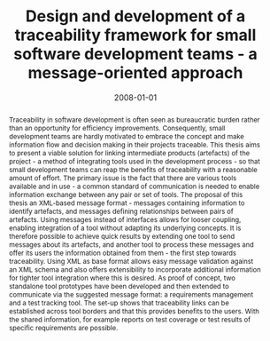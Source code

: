 ---
abstract: 'Traceability in software development is often seen as bureaucratic burden
  rather than an opportunity for efficiency improvements. Consequently, small development
  teams are hardly motivated to embrace the concept and make information flow and
  decision making in their projects traceable. This thesis aims to present a viable
  solution for linking intermediate products (artefacts) of the project - a method
  of integrating tools used in the development process - so that small development
  teams can reap the benefits of traceability with a reasonable amount of effort.
  The primary issue is the fact that there are various tools available and in use
  - a common standard of communication is needed to enable information exchange between
  any pair or set of tools. The proposal of this thesis an XML-based message format
  - messages containing information to identify artefacts, and messages defining relationships
  between pairs of artefacts. Using messages instead of interfaces allows for looser
  coupling, enabling integration of a tool without adapting its underlying concepts.
  It is therefore possible to achieve quick results by extending one tool to send
  messages about its artefacts, and another tool to process these messages and offer
  its users the information obtained from them - the first step towards traceability.
  Using XML as base format allows easy message validation against an XML schema and
  also offers extensibility to incorporate additional information for tighter tool
  integration where this is desired. As proof of concept, two standalone tool prototypes
  have been developed and then extended to communicate via the suggested message format:
  a requirements management and a test tracking tool. The set-up shows that traceability
  links can be established across tool borders and that this provides benefits to
  the users. With the shared information, for example reports on test coverage or
  test results of specific requirements are possible.'
authors:
- Martin Schwarzbauer
date: '2008-01-01'
featured: false
links:
- name: Publik
  url: https://publik.tuwien.ac.at/showentry.php?ID=172146&lang=1
publication_types:
- '7'
publishDate: '2008-01-01'
title: Design and development of a traceability framework for small software development
  teams - a message-oriented approach
url_pdf: ''
---